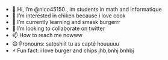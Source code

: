 - 👋 Hi, I’m @nico45150 , im students in math and informatique
- 👀 I’m interested in chiken because i love cook 
- 🌱 I’m currently learning and smask burgerrr
- 💞️ I’m looking to collaborate on twitter 
- 📫 How to reach me nowww
- 😄 Pronouns: satoshiit tu as capté houuuuu
- ⚡ Fun fact: i love burger and chips jhb,bnhj
bnhbj
<!---
nico45150/nico45150 is a ✨ special ✨ repository because its `README.md` (this file) appears on your GitHub profile.
You can click the Preview link to take a look at your changes.
--->
